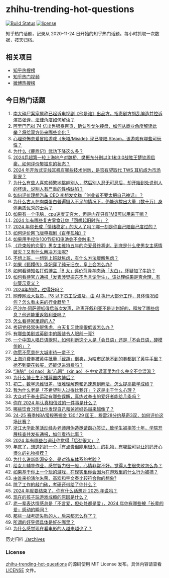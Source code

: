 # zhihu-trending-hot-questions

[![Build Status](https://github.com/justjavac/zhihu-trending-hot-questions/workflows/ci/badge.svg?branch=master)](https://github.com/justjavac/zhihu-trending-hot-questions/actions)
[![license](https://img.shields.io/github/license/justjavac/zhihu-trending-hot-questions)](https://github.com/justjavac/zhihu-trending-hot-questions/blob/master/LICENSE)

知乎热门话题，记录从 2020-11-24
日开始的知乎热门话题。每小时抓取一次数据，按天[归档](./archives)。

## 相关项目

- [知乎热搜榜](https://github.com/justjavac/zhihu-trending-top-search)
- [知乎热门视频](https://github.com/justjavac/zhihu-trending-hot-video)
- [微博热搜榜](https://github.com/justjavac/weibo-trending-hot-search)

## 今日热门话题

<!-- BEGIN -->
<!-- 最后更新时间 Wed Dec 18 2024 05:16:29 GMT+0800 (China Standard Time) -->

1. [南大碎尸案家属称已起诉电视剧《他是谁》出品方，指责剧方胡乱编造并控诉演员张译，法律角度如何解读？](https://www.zhihu.com/question/7100936339)
1. [阿里巴巴拟 74 亿出售银泰百货，确认雅戈尔接盘，如何从商业角度解读此举？将给双方带来哪些变化？](https://www.zhihu.com/question/7079376204)
1. [心理恐怖恋爱冒险游戏《米塔/Miside》现已登陆 Steam，该游戏有哪些可玩性？](https://www.zhihu.com/question/6594666746)
1. [为什么《鹿鼎记》武功下降这么多？](https://www.zhihu.com/question/654393585)
1. [2024乒超第一轮上海地产对魏桥，樊振东分别以3:1和3:0战胜王楚钦周启豪，如何评价樊振东的状态？](https://www.zhihu.com/question/7034640246)
1. [2024 年开放式无线耳机有哪些技术创新，是否有望取代 TWS 耳机成为市场新宠？](https://www.zhihu.com/question/6485245615)
1. [为什么有些人喜欢频繁地挑衅别人，然后别人忍无可忍后，却开始到处说别人的坏话、说别人有严重的性格缺陷？](https://www.zhihu.com/question/362335477)
1. [如何评价理想汽车 CEO 李想发文称「创业者不要太把自己神话」？](https://www.zhihu.com/question/7021710933)
1. [为什么古人在肉类蛋白普遍摄入不足的情况下，仍能选拔出大量（数十万）身体素质优秀的士兵？](https://www.zhihu.com/question/25014020)
1. [如果有一个电脑，cpu速度无穷大，但是内存只有1MB可以用来干嘛？](https://www.zhihu.com/question/2220975892)
1. [2024 年有哪些复古零食让你「回想起旧时光」？](https://www.zhihu.com/question/6753738887)
1. [2024 年你长成「情绪稳定」的大人了吗？哪一刻是你自己陪自己度过的？](https://www.zhihu.com/question/6638888300)
1. [如何评价网飞版电视剧《百年孤独》?](https://www.zhihu.com/question/6588992430)
1. [如果用手捏住100节纽扣电池会不会触电？](https://www.zhihu.com/question/3793937677)
1. [《花束般的恋爱》男女主维持五年的恋爱最终凋谢，到底是什么使男女主感情破灭？又有什么解决方法呢?](https://www.zhihu.com/question/531730403)
1. [不想上班，一想到上班就焦虑，有什么方法缓解焦虑？](https://www.zhihu.com/question/6985137718)
1. [如果《甄嬛传》华妃穿了纯元旧衣，皇上会怎么办?](https://www.zhihu.com/question/651450814)
1. [如何看待知名打假博主「B 太」评价菏泽羊肉汤「太白」，怀疑加了牛奶？](https://www.zhihu.com/question/6988103556)
1. [如何看待官方通报「发表涉樊振东不当言论学生」，该处理结果是否合理，有何警示意义？](https://www.zhihu.com/question/7096166209)
1. [2024年的你，过得好吗？](https://www.zhihu.com/question/2323333840)
1. [网传网龙大裁员，P8 以下员工受波及，由 AI 执行大部分工作，具体情况如何？怎么看未来的行业趋势？](https://www.zhihu.com/question/6760195126)
1. [巴沙尔·阿萨德抵俄后首次发声，称离开叙利亚不是计划好的，释放了哪些信息？他还能重返叙利亚吗？](https://www.zhihu.com/question/7032492998)
1. [怎么看待家里蹲的人?](https://www.zhihu.com/question/334416985)
1. [考研党经常失眠焦虑，白天复习效率很低该怎么办？](https://www.zhihu.com/question/5294438701)
1. [有哪些美剧或英剧中的服装令人眼前一亮?](https://www.zhihu.com/question/35299798)
1. [一个中国人唱日语歌时，如何判断这个人是「会日语」还是「不会日语，硬模仿的」？](https://www.zhihu.com/question/5947300475)
1. [你愿不愿意在大城市待一辈子？](https://www.zhihu.com/question/6912642063)
1. [上海消费券被黄牛批量「截胡」倒卖，为啥市民抢不到的券都到了黄牛手里？抢不到要花钱买，还能促进消费吗？](https://www.zhihu.com/question/6580046866)
1. [“洗脑”（xi nao）和“心凹”（xin ao）在中文读音里为什么完全不会混淆？](https://www.zhihu.com/question/7019101470)
1. [为什么博士生不推荐国内博后？](https://www.zhihu.com/question/614369707)
1. [初二，数学思维很差，很难理解题和迅速想到解法，怎么提高数学成绩？](https://www.zhihu.com/question/2248001598)
1. [我为什么老是「不希望别人过得比我好」？这是出于什么心理？](https://www.zhihu.com/question/6517554898)
1. [大众对于拳击运动有哪些误解，真练过拳击的爱好者能给几条吗？](https://www.zhihu.com/question/637782245)
1. [你在 2024 年认真相信过的一件事是什么？](https://www.zhihu.com/question/6476163929)
1. [哪些饮食习惯让你发现自己和爸爸妈妈越来越像了？](https://www.zhihu.com/question/6753787745)
1. [24-25 赛季NBA常规赛掘金 130:129 国王，穆雷28分约基奇3双，如何评价这场比赛？](https://www.zhihu.com/question/7080720761)
1. [浙江大学赴英活动经办老师用伪造邀请函办签证，致学生被拒签十年，学院开展核查并发布通报，如何看待此事？](https://www.zhihu.com/question/7028745953)
1. [2024 年有哪些台词让你觉得「后劲很大」？](https://www.zhihu.com/question/5975648396)
1. [年底了，想送妈妈一个「有点贵但能用很久」的礼物，有哪些可以让妈妈开心很久的礼物推荐？](https://www.zhihu.com/question/6024887568)
1. [为什么说新能源安全，是对造车体系的考验？](https://www.zhihu.com/question/6987147413)
1. [给女儿辅导作业，感觉智力很一般，心情非常不好，觉得人生很失败怎么办？](https://www.zhihu.com/question/6413531729)
1. [如果基于你上一个玩的游戏，在现实里你会因为在游戏里的什么行为被捕？](https://www.zhihu.com/question/6412111979)
1. [由谁来扮演尔朱荣、高欢和宇文泰比较符合你的想象?](https://www.zhihu.com/question/650470652)
1. [除了工作的敲门砖，考研还带给了你什么？](https://www.zhihu.com/question/5943592678)
1. [2024 年就要结束了，你有什么话想对 2025 年说吗？](https://www.zhihu.com/question/5965725661)
1. [现在的孩子玩游戏成瘾的原因是什么？](https://www.zhihu.com/question/5757484539)
1. [老一辈表达情感总是「不言爱，但处处都是爱」，2024 年你有哪些被「长辈的爱」感动的瞬间？](https://www.zhihu.com/question/6655706898)
1. [那些一战考研失败的人，后来都怎么样了？](https://www.zhihu.com/question/5294416370)
1. [所谓的好导师具体是好在哪里？](https://www.zhihu.com/question/6792300607)
1. [为什么感觉现在看电影的人越来越少了？](https://www.zhihu.com/question/786624824)

<!-- END -->

历史归档 [./archives](./archives)

### License

[zhihu-trending-hot-questions](https://github.com/justjavac/zhihu-trending-hot-questions)
的源码使用 MIT License 发布。具体内容请查看 [LICENSE](./LICENSE) 文件。
